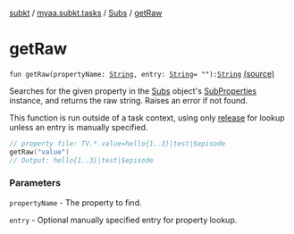 [subkt](../../index.md) / [myaa.subkt.tasks](../index.md) / [Subs](index.md) / [getRaw](./get-raw.md)

# getRaw

`fun getRaw(propertyName: `[`String`](https://kotlinlang.org/api/latest/jvm/stdlib/kotlin/-string/index.html)`, entry: `[`String`](https://kotlinlang.org/api/latest/jvm/stdlib/kotlin/-string/index.html)` = ""): `[`String`](https://kotlinlang.org/api/latest/jvm/stdlib/kotlin/-string/index.html) [(source)](https://github.com/Myaamori/SubKt/blob/0.1.19/src/main/kotlin/myaa/subkt/tasks/plugin.kt#L599)

Searches for the given property in the [Subs](index.md) object's [SubProperties](../-sub-properties/index.md) instance,
and returns the raw string.
Raises an error if not found.

This function is run outside of a task context, using only [release](release.md) for lookup
unless an entry is manually specified.

``` kotlin
// property file: TV.*.value=hello{1..3}|test|$episode
getRaw("value")
// Output: hello{1..3}|test|$episode
```

### Parameters

`propertyName` - The property to find.

`entry` - Optional manually specified entry for property lookup.